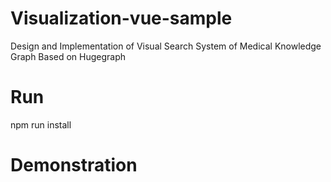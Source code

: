 # Visualization-vue-sample
Design and Implementation of Visual Search System of Medical Knowledge  Graph Based on Hugegraph

# Run
npm run install 

# Demonstration
